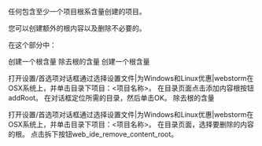 任何包含至少一个项目根系含量创建的项目。

您可以创建额外的根内容以及删除不必要的。

在这个部分中：

创建一个根含量
除去根的含量
创建一个根含量

打开设置/首选项对话框通过选择设置文件|为Windows和Linux优惠|webstorm在OSX系统上，并单击目录下项目：<项目名称>。
在目录页面点击添加内容根按钮addRoot。
在对话框定位所需的目录，然后单击OK。
除去根的含量

打开设置/首选项对话框通过选择设置文件|为Windows和Linux优惠|webstorm在OSX系统上，并单击目录下项目：<项目名称>。
在目录页面，选择要删除的内容的根。
点击拆下按钮web_ide_remove_content_root。
